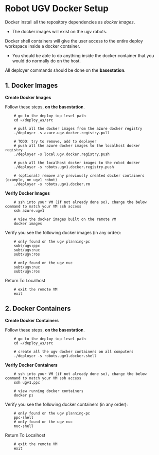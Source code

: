 # Robot UGV Docker Setup

Docker install all the repository dependencies as *docker images*.

- The docker images will exist on the ugv robots.

Docker shell containers will give the user access to the entire deploy workspace inside a docker container.

- You should be able to do anything inside the docker container that you would do normally do on the host.

All deployer commands should be done on the **basestation**.

## 1. Docker Images

**Create Docker Images**

Follow these steps, **on the basestation**.

        # go to the deploy top level path
        cd ~/deploy_ws/src

        # pull all the docker images from the azure docker registry
        ./deployer -s azure.ugv.docker.registry.pull

        # TODO: try to remove, add to deployer
        # push all the azure docker images to the localhost docker registry
        ./deployer -s local.ugv.docker.registry.push

        # push all the localhost docker images to the robot docker
        ./deployer -s robots.ugv1.docker.registry.push

        # (optional) remove any previously created docker containers (example, on ugv1 robot)
        ./deployer -s robots.ugv1.docker.rm

**Verify Docker Images**

        # ssh into your VM (if not already done so), change the below command to match your VM ssh access
        ssh azure.ugv1

        # View the docker images built on the remote VM
        docker images

Verify you see the following docker images (in any order):

        # only found on the ugv planning-pc
        subt/ugv:ppc
        subt/ugv:nuc
        subt/ugv:ros

        # only found on the ugv nuc
        subt/ugv:nuc
        subt/ugv:ros

Return To Localhost

        # exit the remote VM
        exit

## 2. Docker Containers

**Create Docker Containers**

Follow these steps, **on the basestation**.

        # go to the deploy top level path
        cd ~/deploy_ws/src

        # create all the ugv docker containers on all computers
        ./deployer -s robots.ugv1.docker.shell

**Verify Docker Containers**

        # ssh into your VM (if not already done so), change the below command to match your VM ssh access
        ssh ugv1.ppc

        # view running docker containers
        docker ps

Verify you see the following docker containers (in any order):

        # only found on the ugv planning-pc
        ppc-shell
        # only found on the ugv nuc
        nuc-shell

Return To Localhost

        # exit the remote VM
        exit
